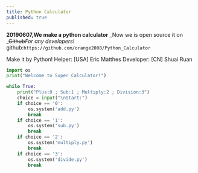 ```yaml
---
title: Python Calculator
published: true
---
```


**20190607,We make a python calculator**
_Now we is open source it on _~~Github~~_For any developers!_
github:`https://github.com/orange2008/Python_Calculator`

Make it by Python!
Helper: [USA] Eric Matthes
Developer: [CN] Shuai Ruan
```python
import os
print("Welcome to Super Calculator!")

while True:
    print("Plus:0 ; Sub:1 ; Multiply:2 ; Division:3")
    choice = input("\nStart:")
    if choice == '0':
        os.system('add.py')
        break
    if choice == '1':
        os.system('sub.py')
        break
    if choice == '2':
        os.system('multiply.py')
        break
    if choice == '3':
        os.system('divide.py')
        break

```
